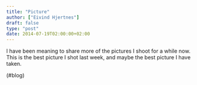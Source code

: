 ```yaml
---
title: "Picture"
author: ["Eivind Hjertnes"]
draft: false
type: "post"
date: 2014-07-19T02:00:00+02:00
---
```


I have been meaning to share more of the pictures I shoot for a while
now. This is the best picture I shot last week, and maybe the best
picture I have taken.

(#blog)
